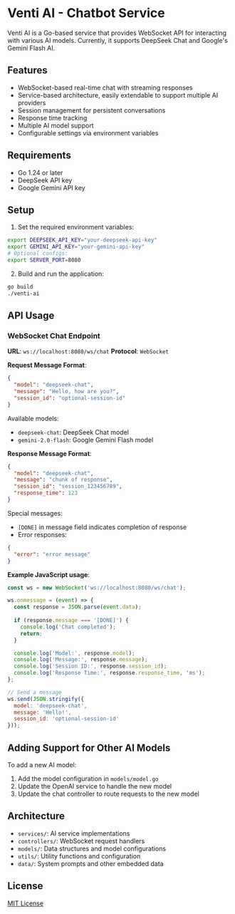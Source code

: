 # Venti AI - Chatbot Service

Venti AI is a Go-based service that provides WebSocket API for interacting with various AI models. Currently, it supports DeepSeek Chat and Google's Gemini Flash AI.

## Features

- WebSocket-based real-time chat with streaming responses
- Service-based architecture, easily extendable to support multiple AI providers
- Session management for persistent conversations
- Response time tracking
- Multiple AI model support
- Configurable settings via environment variables

## Requirements

- Go 1.24 or later
- DeepSeek API key
- Google Gemini API key

## Setup

1. Set the required environment variables:

```bash
export DEEPSEEK_API_KEY="your-deepseek-api-key"
export GEMINI_API_KEY="your-gemini-api-key"
# Optional configs:
export SERVER_PORT=8080
```

2. Build and run the application:

```bash
go build
./venti-ai
```

## API Usage

### WebSocket Chat Endpoint

**URL**: `ws://localhost:8080/ws/chat`
**Protocol**: `WebSocket`

**Request Message Format**:
```json
{
  "model": "deepseek-chat",
  "message": "Hello, how are you?",
  "session_id": "optional-session-id"
}
```

Available models:
- `deepseek-chat`: DeepSeek Chat model
- `gemini-2.0-flash`: Google Gemini Flash model

**Response Message Format**:
```json
{
  "model": "deepseek-chat",
  "message": "chunk of response",
  "session_id": "session_123456789",
  "response_time": 123
}
```

Special messages:
- `[DONE]` in message field indicates completion of response
- Error responses:
```json
{
  "error": "error message"
}
```

**Example JavaScript usage**:
```javascript
const ws = new WebSocket('ws://localhost:8080/ws/chat');

ws.onmessage = (event) => {
  const response = JSON.parse(event.data);
  
  if (response.message === '[DONE]') {
    console.log('Chat completed');
    return;
  }

  console.log('Model:', response.model);
  console.log('Message:', response.message);
  console.log('Session ID:', response.session_id);
  console.log('Response Time:', response.response_time, 'ms');
};

// Send a message
ws.send(JSON.stringify({
  model: 'deepseek-chat',
  message: 'Hello!',
  session_id: 'optional-session-id'
}));
```

## Adding Support for Other AI Models

To add a new AI model:

1. Add the model configuration in `models/model.go`
2. Update the OpenAI service to handle the new model
3. Update the chat controller to route requests to the new model

## Architecture

- `services/`: AI service implementations
- `controllers/`: WebSocket request handlers
- `models/`: Data structures and model configurations
- `utils/`: Utility functions and configuration
- `data/`: System prompts and other embedded data

## License

[MIT License](LICENSE) 